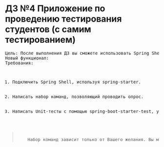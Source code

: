 # ДЗ №4 Приложение по проведению тестирования студентов (с самим тестированием)
<pre>
Цель: После выполнения ДЗ вы сможете использовать Spring Shell, чтобы писать интерфейс приложения без Web.
Новый функционал:
Требования:
<ol>
    <li>Подключить Spring Shell, используя spring-starter.</li>
    <li>Написать набор команд, позволяющий проводить опрос.</li>
    <li>Написать Unit-тесты с помощью spring-boot-starter-test, учесть, что Spring Shell в тестах нужно отключить.</li>
</ol>
<blockquote>
    Набор команд зависит только от Вашего желания. Вы можете сделать одну команду, запускающую Ваш Main, а можете построить полноценный интерфейс на Spring Shell.
</blockquote>
</pre>
